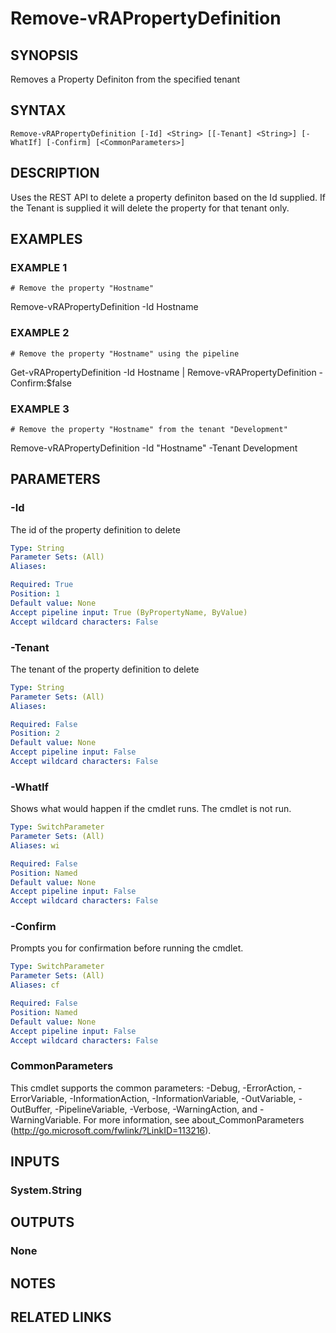 # Remove-vRAPropertyDefinition

## SYNOPSIS
Removes a Property Definiton from the specified tenant

## SYNTAX

```
Remove-vRAPropertyDefinition [-Id] <String> [[-Tenant] <String>] [-WhatIf] [-Confirm] [<CommonParameters>]
```

## DESCRIPTION
Uses the REST API to delete a property definiton based on the Id supplied.
If the Tenant is supplied it will delete the property for that tenant only.

## EXAMPLES

### EXAMPLE 1
```
# Remove the property "Hostname"
```

Remove-vRAPropertyDefinition -Id Hostname

### EXAMPLE 2
```
# Remove the property "Hostname" using the pipeline
```

Get-vRAPropertyDefinition -Id Hostname | Remove-vRAPropertyDefinition -Confirm:$false

### EXAMPLE 3
```
# Remove the property "Hostname" from the tenant "Development"
```

Remove-vRAPropertyDefinition -Id "Hostname" -Tenant Development

## PARAMETERS

### -Id
The id of the property definition to delete

```yaml
Type: String
Parameter Sets: (All)
Aliases:

Required: True
Position: 1
Default value: None
Accept pipeline input: True (ByPropertyName, ByValue)
Accept wildcard characters: False
```

### -Tenant
The tenant of the property definition to delete

```yaml
Type: String
Parameter Sets: (All)
Aliases:

Required: False
Position: 2
Default value: None
Accept pipeline input: False
Accept wildcard characters: False
```

### -WhatIf
Shows what would happen if the cmdlet runs.
The cmdlet is not run.

```yaml
Type: SwitchParameter
Parameter Sets: (All)
Aliases: wi

Required: False
Position: Named
Default value: None
Accept pipeline input: False
Accept wildcard characters: False
```

### -Confirm
Prompts you for confirmation before running the cmdlet.

```yaml
Type: SwitchParameter
Parameter Sets: (All)
Aliases: cf

Required: False
Position: Named
Default value: None
Accept pipeline input: False
Accept wildcard characters: False
```

### CommonParameters
This cmdlet supports the common parameters: -Debug, -ErrorAction, -ErrorVariable, -InformationAction, -InformationVariable, -OutVariable, -OutBuffer, -PipelineVariable, -Verbose, -WarningAction, and -WarningVariable.
For more information, see about_CommonParameters (http://go.microsoft.com/fwlink/?LinkID=113216).

## INPUTS

### System.String

## OUTPUTS

### None

## NOTES

## RELATED LINKS
